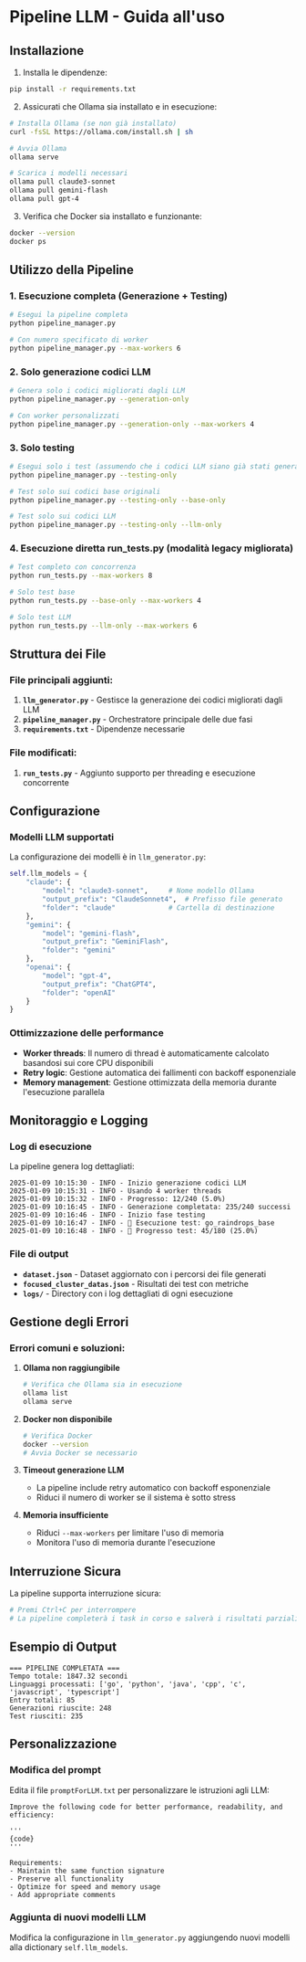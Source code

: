 # Pipeline LLM - Guida all'uso

## Installazione

1. Installa le dipendenze:
```bash
pip install -r requirements.txt
```

2. Assicurati che Ollama sia installato e in esecuzione:
```bash
# Installa Ollama (se non già installato)
curl -fsSL https://ollama.com/install.sh | sh

# Avvia Ollama
ollama serve

# Scarica i modelli necessari
ollama pull claude3-sonnet
ollama pull gemini-flash  
ollama pull gpt-4
```

3. Verifica che Docker sia installato e funzionante:
```bash
docker --version
docker ps
```

## Utilizzo della Pipeline

### 1. Esecuzione completa (Generazione + Testing)

```bash
# Esegui la pipeline completa
python pipeline_manager.py

# Con numero specificato di worker
python pipeline_manager.py --max-workers 6
```

### 2. Solo generazione codici LLM

```bash
# Genera solo i codici migliorati dagli LLM
python pipeline_manager.py --generation-only

# Con worker personalizzati
python pipeline_manager.py --generation-only --max-workers 4
```

### 3. Solo testing

```bash
# Esegui solo i test (assumendo che i codici LLM siano già stati generati)
python pipeline_manager.py --testing-only

# Test solo sui codici base originali
python pipeline_manager.py --testing-only --base-only

# Test solo sui codici LLM
python pipeline_manager.py --testing-only --llm-only
```

### 4. Esecuzione diretta run_tests.py (modalità legacy migliorata)

```bash
# Test completo con concorrenza
python run_tests.py --max-workers 8

# Solo test base
python run_tests.py --base-only --max-workers 4

# Solo test LLM
python run_tests.py --llm-only --max-workers 6
```

## Struttura dei File

### File principali aggiunti:

1. **`llm_generator.py`** - Gestisce la generazione dei codici migliorati dagli LLM
2. **`pipeline_manager.py`** - Orchestratore principale delle due fasi
3. **`requirements.txt`** - Dipendenze necessarie

### File modificati:

1. **`run_tests.py`** - Aggiunto supporto per threading e esecuzione concorrente

## Configurazione

### Modelli LLM supportati

La configurazione dei modelli è in `llm_generator.py`:

```python
self.llm_models = {
    "claude": {
        "model": "claude3-sonnet",     # Nome modello Ollama
        "output_prefix": "ClaudeSonnet4",  # Prefisso file generato
        "folder": "claude"             # Cartella di destinazione
    },
    "gemini": {
        "model": "gemini-flash",
        "output_prefix": "GeminiFlash",
        "folder": "gemini"
    },
    "openai": {
        "model": "gpt-4",
        "output_prefix": "ChatGPT4",
        "folder": "openAI"
    }
}
```

### Ottimizzazione delle performance

- **Worker threads**: Il numero di thread è automaticamente calcolato basandosi sui core CPU disponibili
- **Retry logic**: Gestione automatica dei fallimenti con backoff esponenziale
- **Memory management**: Gestione ottimizzata della memoria durante l'esecuzione parallela

## Monitoraggio e Logging

### Log di esecuzione

La pipeline genera log dettagliati:

```
2025-01-09 10:15:30 - INFO - Inizio generazione codici LLM
2025-01-09 10:15:31 - INFO - Usando 4 worker threads
2025-01-09 10:15:32 - INFO - Progresso: 12/240 (5.0%)
2025-01-09 10:16:45 - INFO - Generazione completata: 235/240 successi
2025-01-09 10:16:46 - INFO - Inizio fase testing
2025-01-09 10:16:47 - INFO - 🧪 Esecuzione test: go_raindrops_base
2025-01-09 10:16:48 - INFO - 🔄 Progresso test: 45/180 (25.0%)
```

### File di output

- **`dataset.json`** - Dataset aggiornato con i percorsi dei file generati
- **`focused_cluster_datas.json`** - Risultati dei test con metriche
- **`logs/`** - Directory con i log dettagliati di ogni esecuzione

## Gestione degli Errori

### Errori comuni e soluzioni:

1. **Ollama non raggiungibile**
   ```bash
   # Verifica che Ollama sia in esecuzione
   ollama list
   ollama serve
   ```

2. **Docker non disponibile**
   ```bash
   # Verifica Docker
   docker --version
   # Avvia Docker se necessario
   ```

3. **Timeout generazione LLM**
   - La pipeline include retry automatico con backoff esponenziale
   - Riduci il numero di worker se il sistema è sotto stress

4. **Memoria insufficiente**
   - Riduci `--max-workers` per limitare l'uso di memoria
   - Monitora l'uso di memoria durante l'esecuzione

## Interruzione Sicura

La pipeline supporta interruzione sicura:

```bash
# Premi Ctrl+C per interrompere
# La pipeline completerà i task in corso e salverà i risultati parziali
```

## Esempio di Output

```
=== PIPELINE COMPLETATA ===
Tempo totale: 1847.32 secondi
Linguaggi processati: ['go', 'python', 'java', 'cpp', 'c', 'javascript', 'typescript']
Entry totali: 85
Generazioni riuscite: 248
Test riusciti: 235
```

## Personalizzazione

### Modifica del prompt

Edita il file `promptForLLM.txt` per personalizzare le istruzioni agli LLM:

```
Improve the following code for better performance, readability, and efficiency:

'''
{code}
'''

Requirements:
- Maintain the same function signature
- Preserve all functionality
- Optimize for speed and memory usage
- Add appropriate comments
```

### Aggiunta di nuovi modelli LLM

Modifica la configurazione in `llm_generator.py` aggiungendo nuovi modelli alla dictionary `self.llm_models`.